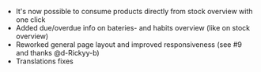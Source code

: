 - It's now possible to consume products directly from stock overview with one click
- Added due/overdue info on bateries- and habits overview (like on stock overview)
- Reworked general page layout and improved responsiveness (see #9 and thanks @d-Rickyy-b)
- Translations fixes

